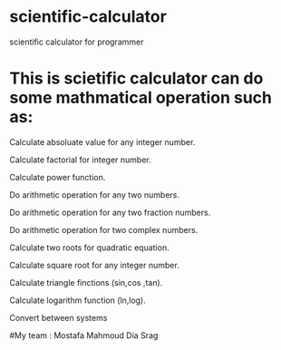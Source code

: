 # scientific-calculator


scientific  calculator for programmer
 # This is scietific calculator can do some mathmatical operation such as:
 
 Calculate absoluate value for any integer number.
 
 Calculate factorial for integer number.
 
 Calculate power function.
 
 Do arithmetic operation for any two numbers.
 
 Do arithmetic operation for any two fraction numbers.
 
 Do arithmetic operation for two complex numbers.
 
 Calculate two roots for quadratic equation.
 
 Calculate square root for any integer number.
 
 Calculate triangle finctions (sin,cos ,tan).
 
 Calculate logarithm function (ln,log).
 
 Convert between systems
 
#My team :
Mostafa Mahmoud
Dia Srag
